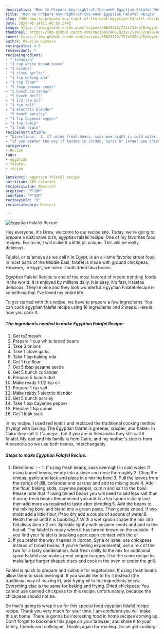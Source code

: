```yaml
---
description: "How to Prepare Any-night-of-the-week Egyptian Falafel Recipe"
title: "How to Prepare Any-night-of-the-week Egyptian Falafel Recipe"
slug: 7300-how-to-prepare-any-night-of-the-week-egyptian-falafel-recipe
date: 2020-05-14T21:48:05.544Z
image: https://img-global.cpcdn.com/recipes/60629219/751x532cq70/egyptian-falafel-recipe-recipe-main-photo.jpg
thumbnail: https://img-global.cpcdn.com/recipes/60629219/751x532cq70/egyptian-falafel-recipe-recipe-main-photo.jpg
cover: https://img-global.cpcdn.com/recipes/60629219/751x532cq70/egyptian-falafel-recipe-recipe-main-photo.jpg
author: Maurice Summers
ratingvalue: 4.5
reviewcount: 7
recipeingredient:
- " ta3meyah"
- "1 cup white broad beans"
- "3 onions"
- "1 clove garlic"
- "1 tsp baking oda"
- "1 tsp flour"
- "5 tbsp sesame seeds"
- "5 bunch coriander"
- "5 bunch drill"
- "1 1/2 tsp oil"
- "1 tsp salt"
- "1 electric blender"
- "5 bunch parsley"
- "1 tsp Cayenne pepper"
- "1 tsp cumin"
- "1 leak stalk"
recipeinstructions:
- "Directions:  1. If using fresh beans, soak overnight in cold water. If using tinned beans, empty into a sieve and rinse thoroughly.2. Chop the onions, garlic and leek and place in a mixing bowl.3. Pull the leaves from the sprigs of dill, coriander and parsley and add to mixing bowl.4. Add the flour, baking soda, cayenne pepper, cumin and salt to the bowl. Please note that if using tinned beans you will need to add less salt than if using fresh beans.Recommend you add ½ a tea spoon initially and then add more as required to taste after blending.5. Add the beans to the mixing bowl and blend into a green paste. Then gentle kneed. If two moist add a little flour, if too dry add a couple of spoons of water.6. Heath the oil until it is bubbling.7. With a wet spoon shape the mix into flat discs 4cm x 2 cm. Sprinkle lightly with sesame seeds and add to the hot oil. The falafel is ready when it has turned brown on the outside. If you find your falafel is breaking apart upon contact with the oil"
- "If you prefer the way it tastes in Jordan, Syria or Israel use chickpeas instead of broad beans. If you’re feeling experimental, use a mix of the two for a tasty combination. Add fresh chilly to the mix for additional spice.Falafel also makes great veggie burgers. Use the same recipe to make large burger shaped discs and cook in the oven or under the grill."
categories:
- Recipe
tags:
- egyptian
- falafel
- recipe

katakunci: egyptian falafel recipe 
nutrition: 263 calories
recipecuisine: American
preptime: "PT28M"
cooktime: "PT45M"
recipeyield: "3"
recipecategory: Dessert

---
```



![Egyptian Falafel Recipe](https://img-global.cpcdn.com/recipes/60629219/751x532cq70/egyptian-falafel-recipe-recipe-main-photo.jpg)

Hey everyone, it's Drew, welcome to our recipe site. Today, we're going to prepare a distinctive dish, egyptian falafel recipe. One of my favorites food recipes. For mine, I will make it a little bit unique. This will be really delicious.

Falafel, or ta&#39;ameya as we call it in Egypt, is an all-time favorite street food. In most parts of the Middle East, falafel is made with ground chickpeas. However, in Egypt, we make it with dried fava beans.

Egyptian Falafel Recipe is one of the most favored of recent trending foods in the world. It is enjoyed by millions daily. It is easy, it's fast, it tastes delicious. They're nice and they look wonderful. Egyptian Falafel Recipe is something that I've loved my entire life.


To get started with this recipe, we have to prepare a few ingredients. You can cook egyptian falafel recipe using 16 ingredients and 2 steps. Here is how you cook it.

<!--inarticleads1-->

##### The ingredients needed to make Egyptian Falafel Recipe:

1. Get  ta3meyah
1. Prepare 1 cup white broad beans
1. Take 3 onions
1. Take 1 clove garlic
1. Take 1 tsp baking oda
1. Get 1 tsp flour
1. Get 5 tbsp sesame seeds
1. Get 5 bunch coriander
1. Prepare 5 bunch drill
1. Make ready 1 1/2 tsp oil
1. Prepare 1 tsp salt
1. Make ready 1 electric blender
1. Get 5 bunch parsley
1. Take 1 tsp Cayenne pepper
1. Prepare 1 tsp cumin
1. Get 1 leak stalk


In my recipe, I used red lentils and replaced the traditional cooking method (frying) with baking. The Egyptian falafel is greener, crispier, and flakier. In Cairo they call it T&#39;aamiya , but if you are in Alexandria they still call it falafel. My dad and his family is from Cairo, and my mother&#39;s side is from Alexandria so we use both names, interchangably. 

<!--inarticleads2-->

##### Steps to make Egyptian Falafel Recipe:

1. Directions: -  - 1. If using fresh beans, soak overnight in cold water. If using tinned beans, empty into a sieve and rinse thoroughly.2. Chop the onions, garlic and leek and place in a mixing bowl.3. Pull the leaves from the sprigs of dill, coriander and parsley and add to mixing bowl.4. Add the flour, baking soda, cayenne pepper, cumin and salt to the bowl. Please note that if using tinned beans you will need to add less salt than if using fresh beans.Recommend you add ½ a tea spoon initially and then add more as required to taste after blending.5. Add the beans to the mixing bowl and blend into a green paste. Then gentle kneed. If two moist add a little flour, if too dry add a couple of spoons of water.6. Heath the oil until it is bubbling.7. With a wet spoon shape the mix into flat discs 4cm x 2 cm. Sprinkle lightly with sesame seeds and add to the hot oil. The falafel is ready when it has turned brown on the outside. If you find your falafel is breaking apart upon contact with the oil
1. If you prefer the way it tastes in Jordan, Syria or Israel use chickpeas instead of broad beans. If you’re feeling experimental, use a mix of the two for a tasty combination. Add fresh chilly to the mix for additional spice.Falafel also makes great veggie burgers. Use the same recipe to make large burger shaped discs and cook in the oven or under the grill.


Falafel is quick to prepare and suitable for vegetarians. If using fresh beans allow them to soak overnight. If you would like to fry it instead (the traditional way of making it), add frying oil to the ingredients below. Everything else is the same for baking and frying. Dried chickpeas: You cannot use canned chickpeas for this recipe, unfortunately, because the chickpeas should not be. 

So that's going to wrap it up for this special food egyptian falafel recipe recipe. Thank you very much for your time. I am confident you will make this at home. There is gonna be interesting food in home recipes coming up. Don't forget to bookmark this page on your browser, and share it to your family, friends and colleague. Thanks again for reading. Go on get cooking!
